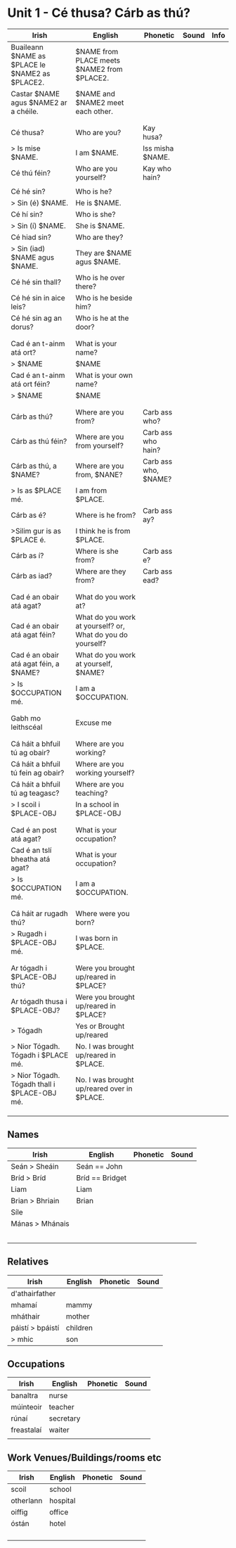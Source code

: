 # Unit 1 - Cé thusa?  Cárb as thú?

|Irish|English|Phonetic|Sound|Info|
|------|-------|--------|-----|----|
|Buaileann $NAME as $PLACE le $NAME2 as $PLACE2.|$NAME from PLACE meets $NAME2 from $PLACE2.||
|Castar $NAME agus $NAME2 ar a chéile.|$NAME and $NAME2 meet each other.||
||||
||||
|Cé thusa?|Who are you?|Kay husa?|
|> Is mise $NAME.|I am $NAME.|Iss misha $NAME.|
|Cé thú féin?|Who are you yourself?|Kay who hain?|
||||
|Cé hé sin?|Who is he?||
|> Sin (é) $NAME.|He is $NAME.||
|Cé hí sin?|Who is she?||
|> Sin (í) $NAME.|She is $NAME.||
|Cé hiad sin?|Who are they?||
|> Sin (iad) $NAME agus $NAME.|They are $NAME agus $NAME.||
|Cé hé sin thall?|Who is he over there?||
|Cé hé sin in aice leis?|Who is he beside him?||
|Cé hé sin ag an dorus?|Who is he at the door?||
||||
||||
|Cad é an t-ainm atá ort?|What is your name?||
|> $NAME|$NAME||
|Cad é an t-ainm atá ort féin?|What is your own name?||
|> $NAME|$NAME||
||||
||||
|Cárb as thú?|Where are you from?|Carb ass who?|
|Cárb as thú féin?|Where are you from yourself?|Carb ass who hain?|
|Cárb as thú, a $NAME?|Where are you from, $NANE?|Carb ass who, $NAME?|
|> Is as $PLACE mé.|I am from $PLACE.||
|Cárb as é?|Where is he from?|Carb ass ay?|
|>Silim gur is as $PLACE é.|I think he is from $PLACE.||
|Cárb as í?|Where is she from?|Carb ass e?|
|Cárb as iad?|Where are they from?|Carb ass ead?|
||||
||||
|Cad é an obair atá agat?| What do you work at?||
|Cad é an obair atá agat féin?| What do you work at yourself? or, What do you do yourself?||
|Cad é an obair atá agat féin, a $NAME?| What do you work at yourself, $NAME?||
|> Is $OCCUPATION mé.|I am a $OCCUPATION.||
||||
||||
|Gabh mo leithscéal|Excuse me||
||||
||||
|Cá háit a bhfuil tú ag obair?|Where are you working?||
|Cá háit a bhfuil tú fein ag obair?|Where are you working yourself?||
|Cá háit a bhfuil tú ag teagasc?|Where are you teaching?||
|> I scoil i $PLACE-OBJ|In a school in $PLACE-OBJ||
||||
||||
|Cad é an post atá agat?|What is your occupation?||
|Cad é an tslí bheatha atá agat?|What is your occupation?||
|> Is $OCCUPATION mé.| I am a $OCCUPATION.||
||||
||||
|Cá háit ar rugadh thú?|Where were you born?||
|> Rugadh i $PLACE-OBJ mé.|I was born in $PLACE.||
||||
||||
|Ar tógadh i $PLACE-OBJ thú?|Were you brought up/reared in $PLACE?||
|Ar tógadh thusa i $PLACE-OBJ?|Were you brought up/reared in $PLACE?||
|> Tógadh|Yes or Brought up/reared||
|> Nior Tógadh.  Tógadh i $PLACE mé.|No.  I was brought up/reared in $PLACE.||
|> Nior Tógadh.  Tógadh thall i $PLACE-OBJ mé.|No.  I was brought up/reared over in $PLACE.||
||||
||||
||||

## Names

|Irish|English|Phonetic|Sound|
|------|-------|--------|-----|
|Seán > Sheáin|Seán == John||
|Bríd > Bríd|Bríd == Bridget||
|Liam|Liam||
|Brian > Bhriain|Brian||
|Síle|||
|Mánas > Mhánais|||
||||
||||
||||
||||
||||

## Relatives

|Irish|English|Phonetic|Sound|
|------|-------|--------|-----|
|d'athairfather|||
|mhamaí|mammy||
|mháthair|mother||
|páistí > bpáistí|children||
| > mhic|son||


## Occupations

|Irish|English|Phonetic|Sound|
|------|-------|--------|-----|
|banaltra|nurse||
|múinteoir|teacher||
|rúnaí|secretary||
|freastalaí|waiter||
||||

## Work Venues/Buildings/rooms etc

|Irish|English|Phonetic|Sound|
|------|-------|--------|-----|
|scoil|school||
|otherlann|hospital||
|oiffig|office||
|óstán|hotel||
||||
||||
||||
||||


